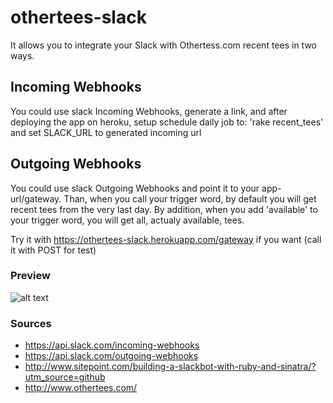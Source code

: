 # othertees-slack

It allows you to integrate your Slack with Othertess.com recent tees in two ways.

## Incoming Webhooks
You could use slack Incoming Webhooks, generate a link, and after deploying the app on heroku, setup schedule daily job to: 'rake recent_tees' and set SLACK_URL to generated incoming url

## Outgoing Webhooks
You could use slack Outgoing Webhooks and point it to your app-url/gateway. Than, when you call your trigger word, by default you will get recent tees from the very last day. By addition, when you add 'available' to your trigger word, you will get all, actualy available, tees.

Try it with https://othertees-slack.herokuapp.com/gateway if you want (call it with POST for test)

### Preview
![alt text](https://dl.dropboxusercontent.com/u/5171036/Screenshot%20from%202015-11-27%2009%3A40%3A36.png "othertees slac preview")


### Sources
- https://api.slack.com/incoming-webhooks
- https://api.slack.com/outgoing-webhooks
- http://www.sitepoint.com/building-a-slackbot-with-ruby-and-sinatra/?utm_source=github
- http://www.othertees.com/
